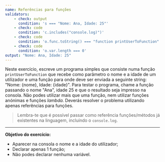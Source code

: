 ```yaml
---
name: Referências para funções
validators:
    - check: output
      condition: 's === "Nome: Ana, Idade: 25"'
    - check: code
      condition: 'c.includes("console.log)")'
    - check: code
      condition: 'o.func.toString() === "function printUserToFunction"'
    - check: code
      condition: 'o.var.length === 0'
output: "Nome: Ana, Idade: 25"
---
```


Neste exercício, escreve um programa simples que consiste numa função `printUserToFunction` que recebe como parâmetro o nome e a idade de um utilizador e uma função para onde deve ser enviada a seguinte string: "Nome: {nome}, Idade: {idade}". Para testar o programa, chame a função passando o nome "Ana", idade 25 e que o resultado seja impresso na consola. Não podes utilizar mais que uma função, nem utilizar funções anónimas e funções *lambda*. Deverás resolver o problema utilizando apenas referências para funções.

> Lembra-te que é possível passar como referência funções/métodos já existentes na linguagem, incluíndo o `console.log`.

***

**Objetivo do exercício:**
- Aparecer na consola o nome e a idade do utilizador;
- Declarar apenas 1 função;
- Não podes declarar nenhuma variável.
